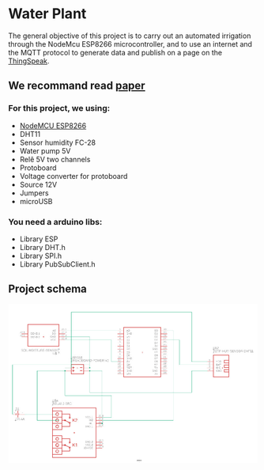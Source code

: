 # Water Plant
The general objective of this project is to carry out an automated irrigation through the NodeMcu ESP8266 microcontroller, and to use an internet and the MQTT protocol to generate data and publish on a page on the [ThingSpeak](https://thingspeak.com/).

## We recommand read [paper](paper.pdf)

### For this project, we using: 
 - [NodeMCU ESP8266](https://www.espressif.com/en/products/socs/esp8266/overview)
 - DHT11
 - Sensor humidity FC-28
 - Water pump 5V 
 - Relê 5V two channels 
 - Protoboard
 - Voltage converter for protoboard
 - Source 12V
 - Jumpers
 - microUSB

### You need a arduino libs:
 - Library ESP
 - Library DHT.h
 - Library SPI.h
 - Library PubSubClient.h

## Project schema
![project schema](schema.jpeg)
